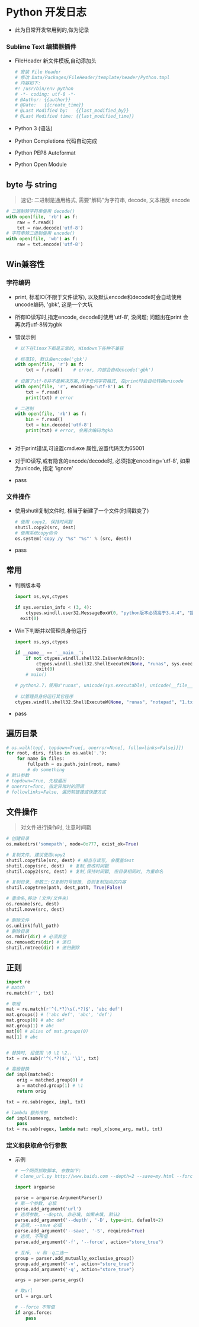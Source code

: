 # Python 开发日志

* 此为日常开发常用到的,做为记录



### Sublime Text 编辑器插件

* FileHeader 新文件模板,自动添加头

  ```python
  # 安装 File Header
  # 修改 Data/Packages/FileHeader/template/header/Python.tmpl
  # 内容如下:
  #! /usr/bin/env python
  # -*- coding: utf-8 -*-
  # @Author: {{author}}
  # @Date:   {{create_time}}
  # @Last Modified by:   {{last_modified_by}}
  # @Last Modified time: {{last_modified_time}}
  ```

* Python 3 (语法)

* Python Completions 代码自动完成

* Python PEP8 Autoformat

* Python Open Module



## byte 与 string

> 速记:  二进制是通用格式, 需要"解码"为字符串, decode, 文本相反 encode

```python
# 二进制转字符串使用 decode()
with open(file, 'rb') as f:
    raw = f.read()
    txt = raw.decode('utf-8')
# 字符串转二进制使用 encode()
with open(file, 'wb') as f:
    raw = txt.encode('utf-8')
```



## Win兼容性

### 字符编码

* print, 标准IO(不限于文件读写), 以及默认encode和decode时会自动使用uncode编码, 'gbk', 这是一个大坑

* 所有IO读写时,指定encode, decode时使用'utf-8', 没问题; 问题出在print 会再次将utf-8转为gbk

* 错误示例

  ```python
  # 以下在linux下都是正常的, Windows下各种不兼容
  
  # 标准IO, 默认会encode('gbk')
  with open(file, 'r') as f:
      txt = f.read()	# error, 内部会自动encode('gbk')
    
  # 设置了utf-8并不是解决方案,对于任何字符格式, 在print时会自动转换unicode
  with open(file, 'r', encoding='utf-8') as f:
      txt = f.read()
      print(txt) # error
  
  # 二进制
  with open(file, 'rb') as f:
      bin = f.read()
      txt = bin.decode('utf-8')
      print(txt) # error, 会再次编码为gkb
      
  ```

* 对于print错误,可设置cmd.exe 属性,设置代码页为65001

* 对于IO读写,或有隐含的encode/decode时, 必须指定encoding='utf-8', 如果为unicode, 指定 'ignore'

* pass

### 文件操作

* 使用shutil复制文件时, 相当于新建了一个文件(时间戳变了)

  ```python
  # 使用 copy2, 保持时间戳
  shutil.copy2(src, dest)
  # 使用系统copy命令
  os.system('copy /y "%s" "%s"' % (src, dest))
  ```

* pass



## 常用

* 判断版本号

  ```python
  import os,sys,ctypes
  
  if sys.version_info < (3, 4):
      ctypes.windll.user32.MessageBoxW(0, "python版本必须高于3.4.4", "提示", 0)
  	exit(0)
  ```

* Win下判断并以管理员身份运行

  ```python
  import os,sys,ctypes
  
  if __name__ == '__main__':
      if not ctypes.windll.shell32.IsUserAnAdmin():
          ctypes.windll.shell32.ShellExecuteW(None, "runas", sys.executable, __file__, None, 1)
          exit(0)
      # main()
  
  # python2.7，使用u"runas", unicode(sys.executable), unicode(__file__)
      
  # 以管理员身份运行其它程序
  ctypes.windll.shell32.ShellExecuteW(None, "runas", "notepad", "1.txt", None, 0)
  ```

* pass



## 遍历目录

```python
# os.walk(top[, topdown=True[, onerror=None[, followlinks=False]]])
for root, dirs, files in os.walk('.'):
    for name in files:
        fullpath = os.path.join(root, name)
        # do something
# 默认参数
# topdown=True, 先根遍历
# onerror=func, 指定异常时的回调
# followlinks=False, 遍历软链接或快捷方式
```



## 文件操作

> 对文件进行操作时, 注意时间戳

```python
# 创建目录
os.makedirs('somepath', mode=0o777, exist_ok=True)

# 复制文件, 建议使用copy2
shutil.copyfile(src, dest) # 相当与读写, 会覆盖dest
shutil.copy(src, dest)	# 复制,修改时间戳
shutil.copy2(src, dest) # 复制,保持时间戳, 但目录相同时, 为重命名

# 复制目录, 参数三:仅复制符号链接, 否则复制指向的内容
shutil.copytree(path, dest_path, True|False)

# 重命名,移动 (文件/文件夹)
os.rename(src, dest)
shutil.move(src, dest)

# 删除文件
os.unlink(full_path)
# 删除目录
os.rmdir(dir) # 必须非空
os.removedirs(dir) # 递归
shutil.rmtree(dir) # 递归删除

```



## 正则

```python
import re
# match
re.match(r'', txt)

# 取组
mat = re.match(r'^(.*?)\s(.*?)$', 'abc def')
mat.groups() # ('abc def', 'abc', 'def')
mat.group(0) # abc def
mat.group(1) # abc
mat[0] # alias of mat.groups(0)
mat[1] # abc


# 替换时, 组使用 \0 \1 \2..
txt = re.sub(r'^(.*?)$', '\1', txt)

# 高级替换
def impl(matched):
    orig = matched.group(0) #
    a = matched.group(1) # \1
    return orig

txt = re.sub(regex, impl, txt)

# lambda 额外传参
def impl(somearg, matched):
    pass
txt = re.sub(regex, lambda mat: repl_x(some_arg, mat), txt)
```



### 定义和获取命令行参数

* 示例

  ```python
  # 一个网页抓取脚本, 参数如下:
  # clone_url.py http://www.baidu.com --depth=2 --save=my.html --force
  
  import argparse
  
  parse = argparse.ArgumentParser()
  # 第一个参数, 必填
  parse.add_argument('url')
  # 选项参数, --depth, 非必填, 如果未填, 默认2
  parse.add_argument('--depth', '-D', type=int, default=2)
  # 选项, --save 必填
  parse.add_argument('--save', '-S', required=True)
  # 选项, 不带值
  parse.add_argument('-f', '--force', action="store_true")
  
  # 互斥, -v 和 -q二选一
  group = parser.add_mutually_exclusive_group()
  group.add_argument('-v', action="store_true")
  group.add_argument('-q', action="store_true")
  
  args = parser.parse_args()
  
  # 取url
  url = args.url
  
  # --force 不带值
  if args.force:
      pass
  
  ```








